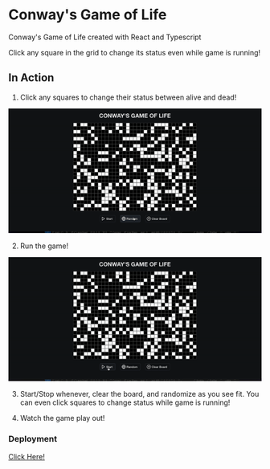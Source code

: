 # Conway's Game of Life

Conway's Game of Life created with React and Typescript

Click any square in the grid to change its status even while game is running!

## In Action

1. Click any squares to change their status between alive and dead!

![Click Squares](public/click-squares.gif)

2. Run the game!

![Game](public/start.gif)

3. Start/Stop whenever, clear the board, and randomize as you see fit. You can even click squares to change status while game is running!

4. Watch the game play out!

### Deployment

[Click Here!](https://jaredthacker.github.io/game-of-life/)
